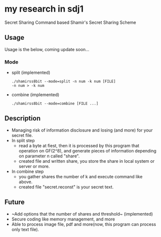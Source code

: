 # my research in sdj1
Secret Sharing Command based Shamir's Secret Sharing Scheme

## Usage
Usage is the below, coming update soon...

### Mode
 - split (implemented)
	```
	./shamirss8bit --mode=split -n num -k num [FILE]
	-n num > -k num
	```

 - combine (implemented)
	```
	./shamirss8bit --mode=combine [FILE ...]
	```

## Description
 - Managing risk of information disclosure and losing (and more) for your secret file.
 - In split step
	 - read a byte at fiest, then it is processed by this program that operation on GF(2^8), and generate pieces of information depending on parameter n called "share".
	 - created file and written share, you store the share in local system or server or more.
 - In combine step
	 - you gather shares the number of k and execute command like above.
	 - created file "secret.reconst" is your secret text.

## Future
 - ~Add options that the number of shares and threshold~ (implemented)
 - Secure coding like memory management, and more
 - Able to process image file, pdf and more(now, this program can process only text file).
